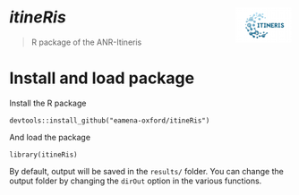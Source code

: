 # ***itineRis*** <img src="https://raw.githubusercontent.com/anr-itineris/itineris/main/www/logo.png" width='100px' align="right"/>
> R package of the ANR-Itineris


# Install and load package

Install the R package

```
devtools::install_github("eamena-oxford/itineRis")
```

And load the package

```
library(itineRis)
```

By default, output will be saved in the `results/` folder. You can change the output folder by changing the `dirOut` option in the various functions.
